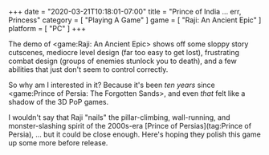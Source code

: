 +++
date = "2020-03-21T10:18:01-07:00"
title = "Prince of India ... err, Princess"
category = [ "Playing A Game" ]
game = [ "Raji: An Ancient Epic" ]
platform = [ "PC" ]
+++

The demo of <game:Raji: An Ancient Epic> shows off some sloppy story cutscenes, mediocre level design (far too easy to get lost), frustrating combat design (groups of enemies stunlock you to death), and a few abilities that just don't seem to control correctly.

So why am I interested in it?  Because it's been <i>ten years</i> since <game:Prince of Persia: The Forgotten Sands>, and even <i>that</i> felt like a shadow of the 3D PoP games.

I wouldn't say that Raji "nails" the pillar-climbing, wall-running, and monster-slashing spirit of the 2000s-era [Prince of Persias](tag:Prince of Persia), ... but it could be close enough.  Here's hoping they polish this game up some more before release.
